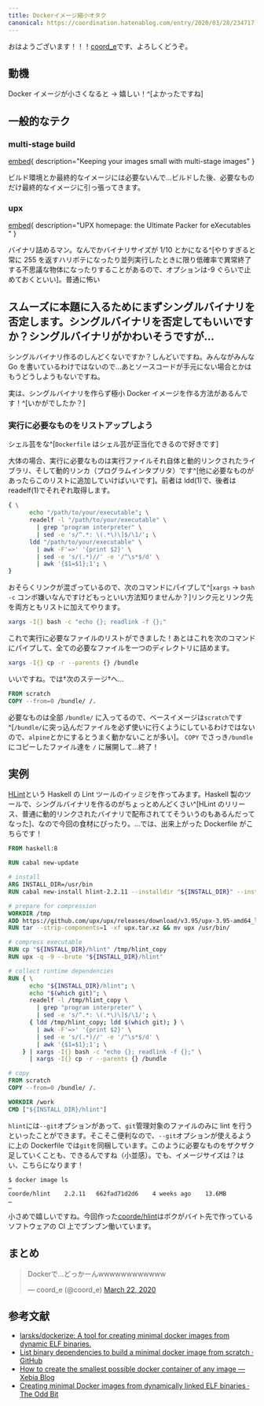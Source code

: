 ```yaml
---
title: Dockerイメージ縮小オタク
canonical: https://coordination.hatenablog.com/entry/2020/03/28/234717
---
```


おはようございます！！！[coord_e](https://twitter.com/coord_e)です、よろしくどうぞ。

## 動機

Docker イメージが小さくなると → 嬉しい！^[よかったですね]

## 一般的なテク

### multi-stage build

[embed](https://docs.docker.com/develop/develop-images/multistage-build/ "Use multi-stage builds"){ description="Keeping your images small with multi-stage images" }

ビルド環境とか最終的なイメージには必要ないんで…ビルドした後、必要なものだけ最終的なイメージに引っ張ってきます。

### upx

[embed](https://upx.github.io/ "UPX: the Ultimate Packer for eXecutables"){ description="UPX homepage: the Ultimate Packer for eXecutables " }

バイナリ詰めるマン。なんでかバイナリサイズが 1/10 とかになる^[やりすぎると常に 255 を返すハリボテになったり並列実行したときに限り低確率で異常終了する不思議な物体になったりすることがあるので、オプションは-9 ぐらいで止めておくといい]。普通に怖い

## スムーズに本題に入るためにまずシングルバイナリを否定します。シングルバイナリを否定してもいいですか？シングルバイナリがかわいそうですが…

シングルバイナリ作るのしんどくないですか？しんどいですね。みんながみんな Go を書いているわけではないので…あとソースコードが手元にない場合とかはもうどうしようもないですね。

実は、シングルバイナリを作らず極小 Docker イメージを作る方法があるんです！^[いかがでしたか？]

### 実行に必要なものをリストアップしよう

シェル芸をな^[`Dockerfile` はシェル芸が正当化できるので好きです]

大体の場合、実行に必要なものは実行ファイルそれ自体と動的リンクされたライブラリ、そして動的リンカ（プログラムインタプリタ）です^[他に必要なものがあったらこのリストに追加していけばいいです]。前者は ldd(1)で、後者は readelf(1)でそれぞれ取得します。

```bash
{ \
      echo "/path/to/your/executable"; \
      readelf -l "/path/to/your/executable" \
        | grep "program interpreter" \
        | sed -e 's/^.*: \(.*\)\]$/\1/'; \
      ldd "/path/to/your/executable" \
        | awk -F'=>' '{print $2}' \
        | sed -e 's/(.*)//' -e '/^\s*$/d' \
        | awk '{$1=$1};1'; \
}
```

おそらくリンクが混ざっているので、次のコマンドにパイプして^[`xargs` → `bash -c` コンボ嫌いなんですけどもっといい方法知りませんか？]リンク元とリンク先を両方ともリストに加えてやります。

```bash
xargs -I{} bash -c "echo {}; readlink -f {};"
```

これで実行に必要なファイルのリストができました！あとはこれを次のコマンドにパイプして、全ての必要なファイルを一つのディレクトリに詰めます。

```bash
xargs -I{} cp -r --parents {} /bundle
```

いいですね。では†次のステージ†へ…

```dockerfile
FROM scratch
COPY --from=0 /bundle/ /.
```

必要なものは全部 `/bundle/` に入ってるので、ベースイメージは`scratch`です^[`/bundle/`に突っ込んだファイルを必ず使いに行くようにしているわけではないので、`alpine`とかにするとうまく動かないことが多い]。 `COPY` でさっき`/bundle`にコピーしたファイル達を `/` に展開して…終了！

## 実例

[HLint](https://github.com/ndmitchell/hlint)という Haskell の Lint ツールのイッミジを作ってみます。Haskell 製のツールで、シングルバイナリを作るのがちょっとめんどくさい^[HLint のリリース、普通に動的リンクされたバイナリで配布されててそういうのもあるんだってなった]、なので今回の食材にぴったり。…では、出来上がった Dockerfile がこちらです！

```dockerfile
FROM haskell:8

RUN cabal new-update

# install
ARG INSTALL_DIR=/usr/bin
RUN cabal new-install hlint-2.2.11 --installdir "${INSTALL_DIR}" --install-method copy

# prepare for compression
WORKDIR /tmp
ADD https://github.com/upx/upx/releases/download/v3.95/upx-3.95-amd64_linux.tar.xz upx.tar.xz
RUN tar --strip-components=1 -xf upx.tar.xz && mv upx /usr/bin/

# compress executable
RUN cp "${INSTALL_DIR}/hlint" /tmp/hlint_copy
RUN upx -q -9 --brute "${INSTALL_DIR}/hlint"

# collect runtime dependencies
RUN { \
      echo "${INSTALL_DIR}/hlint"; \
      echo "$(which git)"; \
      readelf -l /tmp/hlint_copy \
        | grep "program interpreter" \
        | sed -e 's/^.*: \(.*\)\]$/\1/'; \
      { ldd /tmp/hlint_copy; ldd $(which git); } \
        | awk -F'=>' '{print $2}' \
        | sed -e 's/(.*)//' -e '/^\s*$/d' \
        | awk '{$1=$1};1'; \
    } | xargs -I{} bash -c "echo {}; readlink -f {};" \
      | xargs -I{} cp -r --parents {} /bundle

# copy
FROM scratch
COPY --from=0 /bundle/ /.

WORKDIR /work
CMD ["${INSTALL_DIR}/hlint"]
```

`hlint`には`--git`オプションがあって、`git`管理対象のファイルのみに lint を行うといったことができます。そこそこ便利なので、`--git`オプションが使えるように上の Dockerfile では`git`を同梱しています。このように必要なものをザクザク足していくことも、できるんですね（小並感）。でも、イメージサイズは？はい、こちらになります！

```
$ docker image ls
…
coorde/hlint    2.2.11   662fad71d2d6    4 weeks ago    13.6MB
…
```

小さめで嬉しいですね。今回作った[coorde/hlint](https://hub.docker.com/r/coorde/hlint)はボクがバイト先で作っているソフトウェアの CI 上でブンブン働いています。

## まとめ

<blockquote class="twitter-tweet"><p lang="ja" dir="ltr">Dockerで…どっかーんwwwwwwwwwwww</p>&mdash; coord_e (@coord_e) <a href="https://twitter.com/coord_e/status/1241690386071863298?ref_src=twsrc%5Etfw">March 22, 2020</a></blockquote> <script async src="https://platform.twitter.com/widgets.js" charset="utf-8"></script>

## 参考文献

- [larsks/dockerize: A tool for creating minimal docker images from dynamic ELF binaries.](https://github.com/larsks/dockerize)
- [List binary dependencies to build a minimal docker image from scratch · GitHub](https://gist.github.com/bcardiff/85ae47e66ff0df35a78697508fcb49af)
- [How to create the smallest possible docker container of any image — Xebia Blog](https://xebia.com/blog/how-to-create-the-smallest-possible-docker-container-of-any-image/)
- [Creating minimal Docker images from dynamically linked ELF binaries · The Odd Bit](https://blog.oddbit.com/post/2015-02-05-creating-minimal-docker-images/)
